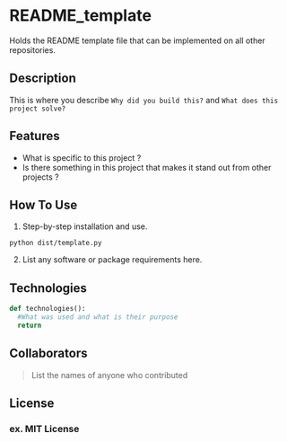 # README_template
Holds the README template file that can be implemented on all other repositories.


## Description

This is where you describe `Why did you build this?` and `What does this project solve?`

## Features

- What is specific to this project ? 
- Is there something in this project that makes it stand out from other projects ?

## How To Use

1. Step-by-step installation and use.
``` 
python dist/template.py 
```

2. List any software or package requirements here.

## Technologies

```python
def technologies():
  #What was used and what is their purpose
  return
```

## Collaborators
>List the names of anyone who contributed

## License
### ex. MIT License

